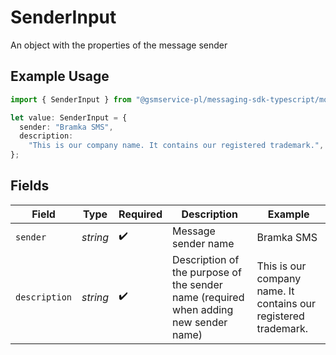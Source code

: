 # SenderInput

An object with the properties of the message sender

## Example Usage

```typescript
import { SenderInput } from "@gsmservice-pl/messaging-sdk-typescript/models/components";

let value: SenderInput = {
  sender: "Bramka SMS",
  description:
    "This is our company name. It contains our registered trademark.",
};
```

## Fields

| Field                                                                                | Type                                                                                 | Required                                                                             | Description                                                                          | Example                                                                              |
| ------------------------------------------------------------------------------------ | ------------------------------------------------------------------------------------ | ------------------------------------------------------------------------------------ | ------------------------------------------------------------------------------------ | ------------------------------------------------------------------------------------ |
| `sender`                                                                             | *string*                                                                             | :heavy_check_mark:                                                                   | Message sender name                                                                  | Bramka SMS                                                                           |
| `description`                                                                        | *string*                                                                             | :heavy_check_mark:                                                                   | Description of the purpose of the sender name (required when adding new sender name) | This is our company name. It contains our registered trademark.                      |